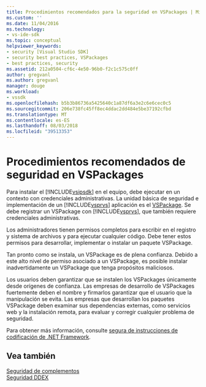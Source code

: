 ```yaml
---
title: Procedimientos recomendados para la seguridad en VSPackages | Microsoft Docs
ms.custom: ''
ms.date: 11/04/2016
ms.technology:
- vs-ide-sdk
ms.topic: conceptual
helpviewer_keywords:
- security [Visual Studio SDK]
- security best practices, VSPackages
- best practices, security
ms.assetid: 212a0504-cf6c-4e50-96b0-f2c1c575c0ff
author: gregvanl
ms.author: gregvanl
manager: douge
ms.workload:
- vssdk
ms.openlocfilehash: b5b3b86736a5425640c1a87df6a3e2c6e6cec0c5
ms.sourcegitcommit: 206e738fc45ff8ec4ddac2dd484e5be37192cfbd
ms.translationtype: MT
ms.contentlocale: es-ES
ms.lasthandoff: 08/03/2018
ms.locfileid: "39513353"
---
```

# <a name="best-practices-for-security-in-vspackages"></a>Procedimientos recomendados de seguridad en VSPackages
Para instalar el [!INCLUDE[vsipsdk](../../extensibility/includes/vsipsdk_md.md)] en el equipo, debe ejecutar en un contexto con credenciales administrativas. La unidad básica de seguridad e implementación de un [!INCLUDE[vsprvs](../../code-quality/includes/vsprvs_md.md)] aplicación es el [VSPackage](../../extensibility/internals/vspackages.md). Se debe registrar un VSPackage con [!INCLUDE[vsprvs](../../code-quality/includes/vsprvs_md.md)], que también requiere credenciales administrativas.  
  
 Los administradores tienen permisos completos para escribir en el registro y sistema de archivos y para ejecutar cualquier código. Debe tener estos permisos para desarrollar, implementar o instalar un paquete VSPackage.  
  
 Tan pronto como se instala, un VSPackage es de plena confianza. Debido a este alto nivel de permiso asociado a un VSPackage, es posible instalar inadvertidamente un VSPackage que tenga propósitos maliciosos.  
  
 Los usuarios deben garantizar que se instalen los VSPackages únicamente desde orígenes de confianza. Las empresas de desarrollo de VSPackages fuertemente deben el nombre y firmarlos garantizar que el usuario que la manipulación se evita. Las empresas que desarrollan los paquetes VSPackage deben examinar sus dependencias externas, como servicios web y la instalación remota, para evaluar y corregir cualquier problema de seguridad.  
  
 Para obtener más información, consulte [segura de instrucciones de codificación de .NET Framework](http://msdn.microsoft.com/library/d55zzx87.aspx).  
  
## <a name="see-also"></a>Vea también  
 [Seguridad de complementos](http://msdn.microsoft.com/Library/44a5c651-6246-4310-b371-65378917c799)   
 [Seguridad DDEX](http://msdn.microsoft.com/en-us/44a52a70-5c98-450e-993d-4a3b32f69ba8)
